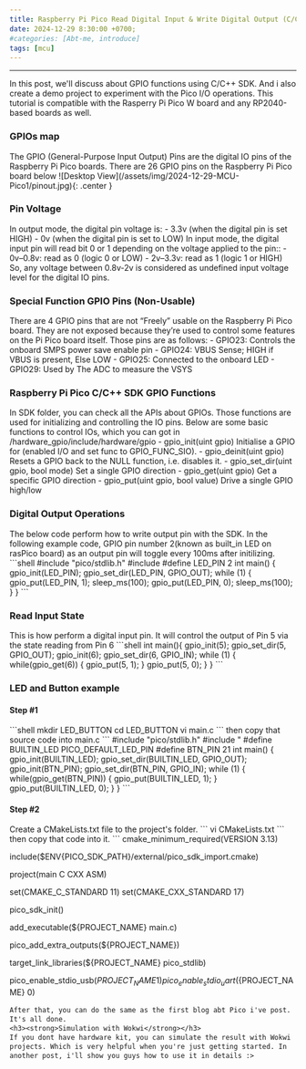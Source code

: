```yaml
---
title: Raspberry Pi Pico Read Digital Input & Write Digital Output (C/C++ SDK)
date: 2024-12-29 8:30:00 +0700;
#categories: [Abt-me, introduce]
tags: [mcu]    
---
```


---
In this post, we'll discuss about GPIO functions using C/C++ SDK. And i also create a demo project to experiment with the Pico I/O operations. This tutorial is compatible with the Rasperry Pi Pico W board and any RP2040-based boards as well.
<h3><strong>GPIOs map</strong></h3>
The GPIO (General-Purpose Input Output) Pins are the digital IO pins of the Raspberry Pi Pico boards. There are 26 GPIO pins on the Raspberry Pi Pico board below
![Desktop View](/assets/img/2024-12-29-MCU-Pico1/pinout.jpg){: .center }
<h3><strong>Pin Voltage</strong></h3>
In output mode, the digital pin voltage is:
- 3.3v (when the digital pin is set HIGH)
- 0v (when the digital pin is set to LOW)  
In input mode, the digital input pin will read bit 0 or 1 depending on the voltage applied to the pin::
- 0v–0.8v: read as 0 (logic 0 or LOW)
- 2v–3.3v: read as 1 (logic 1 or HIGH)  
So, any voltage between 0.8v-2v is considered as undefined input voltage level for the digital IO pins. 
<h3><strong>Special Function GPIO Pins (Non-Usable)</strong></h3>
There are 4 GPIO pins that are not “Freely” usable on the Raspberry Pi Pico board. They are not exposed because they’re used to control some features on the Pi Pico board itself. Those pins are as follows:
- GPIO23: Controls the onboard SMPS power save enable pin
- GPIO24: VBUS Sense; HIGH if VBUS is present, Else LOW
- GPIO25: Connected to the onboard LED
- GPIO29: Used by The ADC to measure the VSYS
<h3><strong>Raspberry Pi Pico C/C++ SDK GPIO Functions</strong></h3>
In SDK folder, you can check all the APIs about GPIOs. Those functions are used for initializing and controlling the IO pins. Below are some basic functions to control IOs, which you can got in /hardware_gpio/include/hardware/gpio
- gpio_init(uint gpio)  
    Initialise a GPIO for (enabled I/O and set func to GPIO_FUNC_SIO).  
- gpio_deinit(uint gpio)  
    Resets a GPIO back to the NULL function, i.e. disables it.
- gpio_set_dir(uint gpio, bool mode)  
    Set a single GPIO direction  
- gpio_get(uint gpio)  
    Get a specific GPIO direction  
- gpio_put(uint gpio, bool value)  
    Drive a single GPIO high/low  
<h3><strong>Digital Output Operations</strong></h3>
The below code perform how to write output pin with the SDK. In the following example code, GPIO pin number 2(known as built_in LED on rasPico board) as an output pin will toggle every 100ms after initilizing.
```shell
#include "pico/stdlib.h"
#include <stdio.h>
#define LED_PIN 2
int main()
{
    gpio_init(LED_PIN);
    gpio_set_dir(LED_PIN, GPIO_OUT);
    while (1)
    {
        gpio_put(LED_PIN, 1);
        sleep_ms(100);
        gpio_put(LED_PIN, 0);
        sleep_ms(100);
    }
}
```
<h3><strong>Read Input State</strong></h3>
This is how perform a digital input pin. It will control the output of Pin 5 via the state reading from Pin 6
```shell
int main(){
    gpio_init(5);
    gpio_set_dir(5, GPIO_OUT);
    gpio_init(6);
    gpio_set_dir(6, GPIO_IN);
    while (1)
    {
        while(gpio_get(6))
        {
           gpio_put(5, 1);
        }
        gpio_put(5, 0);
    }
}
```
<h3><strong>LED and Button example</strong></h3>
<h4><strong>Step #1</strong></h4>
```shell
mkdir LED_BUTTON
cd LED_BUTTON
vi main.c
```
then copy that source code into main.c
```
#include "pico/stdlib.h"
#include "
#define BUILTIN_LED PICO_DEFAULT_LED_PIN
#define BTN_PIN 21
int main()
{
    gpio_init(BUILTIN_LED);
    gpio_set_dir(BUILTIN_LED, GPIO_OUT);
    gpio_init(BTN_PIN);
    gpio_set_dir(BTN_PIN, GPIO_IN);
    while (1)
    {
        while(gpio_get(BTN_PIN))
        {
           gpio_put(BUILTIN_LED, 1);
        }
        gpio_put(BUILTIN_LED, 0);
    }
}
```
<h4><strong>Step #2</strong></h4>
Create a CMakeLists.txt file to the project's folder.
```
vi CMakeLists.txt
```
then copy that code into it.
```
cmake_minimum_required(VERSION 3.13)

include($ENV{PICO_SDK_PATH}/external/pico_sdk_import.cmake)

project(main C CXX ASM)

set(CMAKE_C_STANDARD 11)
set(CMAKE_CXX_STANDARD 17)

pico_sdk_init()

add_executable(${PROJECT_NAME} main.c)

pico_add_extra_outputs(${PROJECT_NAME})

target_link_libraries(${PROJECT_NAME} pico_stdlib)

pico_enable_stdio_usb(${PROJECT_NAME} 1)
pico_enable_stdio_uart(${PROJECT_NAME} 0)
```
After that, you can do the same as the first blog abt Pico i've post. It's all done.  
<h3><strong>Simulation with Wokwi</strong></h3>
If you dont have hardware kit, you can simulate the result with Wokwi projects. Which is very helpful when you're just getting started. In another post, i'll show you guys how to use it in details :>